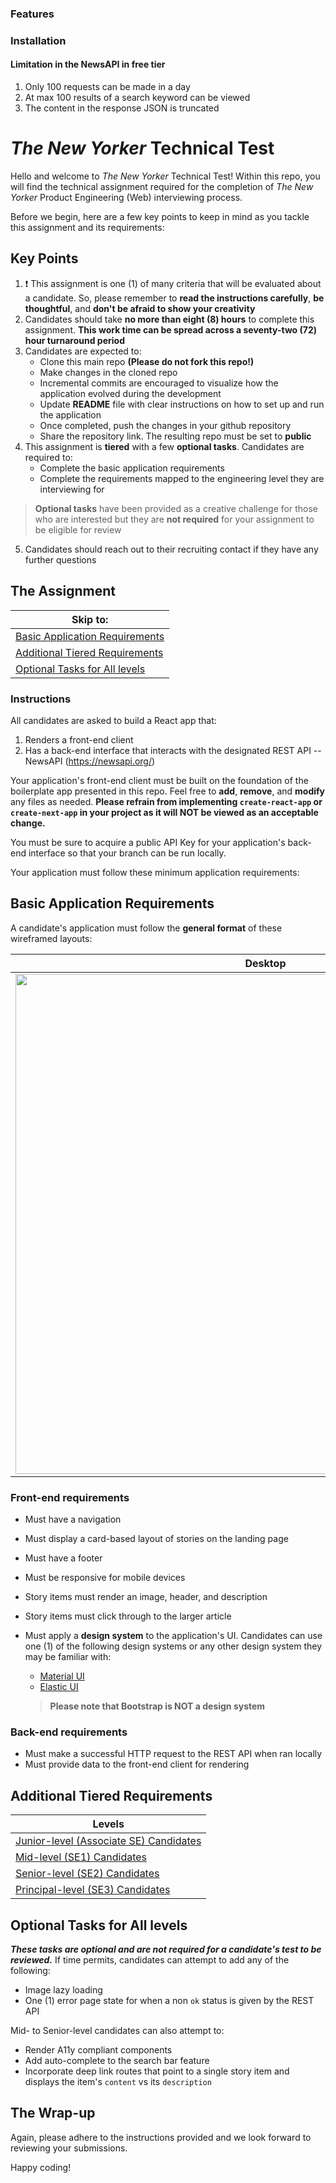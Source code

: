 ### Features

### Installation

#### Limitation in the NewsAPI in free tier

1. Only 100 requests can be made in a day
2. At max 100 results of a search keyword can be viewed
3. The content in the response JSON is truncated

# _The New Yorker_ Technical Test

Hello and welcome to _The New Yorker_ Technical Test! Within this repo, you will find the technical assignment required for the completion of _The New Yorker_ Product Engineering (Web) interviewing process.

Before we begin, here are a few key points to keep in mind as you tackle this assignment and its requirements:

## Key Points

1. :heavy_exclamation_mark: This assignment is one (1) of many criteria that will be evaluated about a candidate. So, please remember to **read the instructions carefully**, **be thoughtful**, and **don't be afraid to show your creativity**
2. Candidates should take **no more than eight (8) hours** to complete this assignment. **This work time can be spread across a seventy-two (72) hour turnaround period**
3. Candidates are expected to:
   - Clone this main repo **(Please do not fork this repo!)**
   - Make changes in the cloned repo
   - Incremental commits are encouraged to visualize how the application evolved during the development
   - Update **README** file with clear instructions on how to set up and run the application
   - Once completed, push the changes in your github repository
   - Share the repository link. The resulting repo must be set to **public**
4. This assignment is **tiered** with a few **optional tasks**. Candidates are required to:
   - Complete the basic application requirements
   - Complete the requirements mapped to the engineering level they are interviewing for

> **Optional tasks** have been provided as a creative challenge for those who are interested but they are **not required** for your assignment to be eligible for review

5. Candidates should reach out to their recruiting contact if they have any further questions

## The Assignment

| Skip to:                                                          |
| ----------------------------------------------------------------- |
| [Basic Application Requirements](#basic-application-requirements) |
| [Additional Tiered Requirements](#additional-tiered-requirements) |
| [Optional Tasks for All levels](#optional-tasks-for-all-levels)   |

### Instructions

All candidates are asked to build a React app that:

1. Renders a front-end client
2. Has a back-end interface that interacts with the designated REST API -- NewsAPI (https://newsapi.org/)

Your application's front-end client must be built on the foundation of the boilerplate app presented in this repo. Feel free to **add**, **remove**, and **modify** any files as needed. **Please refrain from implementing `create-react-app` or `create-next-app` in your project as it will NOT be viewed as an acceptable change.**

You must be sure to acquire a public API Key for your application's back-end interface so that your branch can be run locally.

Your application must follow these minimum application requirements:

## Basic Application Requirements

A candidate's application must follow the **general format** of these wireframed layouts:

| Desktop                                                                                            |                                              Mobile                                               |
| -------------------------------------------------------------------------------------------------- | :-----------------------------------------------------------------------------------------------: |
| <img src="docs/wireframes/tny-tech-test_desktop-wireframe.png" width="800" height="auto" alt="" /> | <img src="docs/wireframes/tny-tech-test_mobile-wireframe.png" width="auto" height="800" alt="" /> |

### Front-end requirements

- Must have a navigation
- Must display a card-based layout of stories on the landing page
- Must have a footer
- Must be responsive for mobile devices
- Story items must render an image, header, and description
- Story items must click through to the larger article
- Must apply a **design system** to the application's UI. Candidates can use one (1) of the following design systems or any other design system they may be familiar with:

  - [Material UI](https://mineral-ui.netlify.app/)
  - [Elastic UI](https://elastic.github.io/eui/#/)

  > **Please note that Bootstrap is NOT a design system**

### Back-end requirements

- Must make a successful HTTP request to the REST API when ran locally
- Must provide data to the front-end client for rendering

## Additional Tiered Requirements

| Levels                                                         |
| -------------------------------------------------------------- |
| [Junior-level (Associate SE) Candidates](docs/junior-level.md) |
| [Mid-level (SE1) Candidates](docs/mid-level.md)                |
| [Senior-level (SE2) Candidates](docs/senior-level.md)          |
| [Principal-level (SE3) Candidates](docs/principal-level.md)    |

## Optional Tasks for All levels

**_These tasks are optional and are not required for a candidate's test to be reviewed._** If time permits, candidates can attempt to add any of the following:

- Image lazy loading
- One (1) error page state for when a non `ok` status is given by the REST API

Mid- to Senior-level candidates can also attempt to:

- Render A11y compliant components
- Add auto-complete to the search bar feature
- Incorporate deep link routes that point to a single story item and displays the item's `content` vs its `description`

## The Wrap-up

Again, please adhere to the instructions provided and we look forward to reviewing your submissions.

Happy coding!
